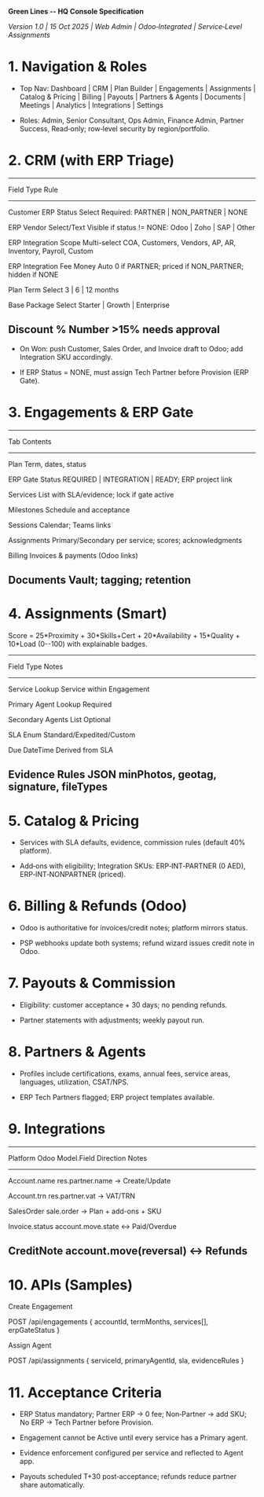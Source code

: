 **Green Lines -- HQ Console Specification**

*Version 1.0 \| 15 Oct 2025 \| Web Admin \| Odoo‑Integrated \|
Service‑Level Assignments*

# 1. Navigation & Roles

-   Top Nav: Dashboard \| CRM \| Plan Builder \| Engagements \|
    Assignments \| Catalog & Pricing \| Billing \| Payouts \| Partners &
    Agents \| Documents \| Meetings \| Analytics \| Integrations \|
    Settings

-   Roles: Admin, Senior Consultant, Ops Admin, Finance Admin, Partner
    Success, Read‑only; row‑level security by region/portfolio.

# 2. CRM (with ERP Triage)

  -----------------------------------------------------------------------
  Field                   Type                    Rule
  ----------------------- ----------------------- -----------------------
  Customer ERP Status     Select                  Required: PARTNER \|
                                                  NON_PARTNER \| NONE

  ERP Vendor              Select/Text             Visible if status !=
                                                  NONE: Odoo \| Zoho \|
                                                  SAP \| Other

  ERP Integration Scope   Multi-select            COA, Customers,
                                                  Vendors, AP, AR,
                                                  Inventory, Payroll,
                                                  Custom

  ERP Integration Fee     Money                   Auto 0 if PARTNER;
                                                  priced if NON_PARTNER;
                                                  hidden if NONE

  Plan Term               Select                  3 \| 6 \| 12 months

  Base Package            Select                  Starter \| Growth \|
                                                  Enterprise

  Discount %              Number                  \>15% needs approval
  -----------------------------------------------------------------------

-   On Won: push Customer, Sales Order, and Invoice draft to Odoo; add
    Integration SKU accordingly.

-   If ERP Status = NONE, must assign Tech Partner before Provision (ERP
    Gate).

# 3. Engagements & ERP Gate

  -----------------------------------------------------------------------
  Tab                                 Contents
  ----------------------------------- -----------------------------------
  Plan                                Term, dates, status

  ERP Gate                            Status REQUIRED \| INTEGRATION \|
                                      READY; ERP project link

  Services                            List with SLA/evidence; lock if
                                      gate active

  Milestones                          Schedule and acceptance

  Sessions                            Calendar; Teams links

  Assignments                         Primary/Secondary per service;
                                      scores; acknowledgments

  Billing                             Invoices & payments (Odoo links)

  Documents                           Vault; tagging; retention
  -----------------------------------------------------------------------

# 4. Assignments (Smart)

Score = 25\*Proximity + 30\*Skills+Cert + 20\*Availability +
15\*Quality + 10\*Load (0--100) with explainable badges.

  ---------------------------------------------------------------------------
  Field                   Type                    Notes
  ----------------------- ----------------------- ---------------------------
  Service                 Lookup                  Service within Engagement

  Primary Agent           Lookup                  Required

  Secondary Agents        List                    Optional

  SLA                     Enum                    Standard/Expedited/Custom

  Due                     DateTime                Derived from SLA

  Evidence Rules          JSON                    minPhotos, geotag,
                                                  signature, fileTypes
  ---------------------------------------------------------------------------

# 5. Catalog & Pricing

-   Services with SLA defaults, evidence, commission rules (default 40%
    platform).

-   Add‑ons with eligibility; Integration SKUs: ERP‑INT‑PARTNER (0 AED),
    ERP‑INT‑NONPARTNER (priced).

# 6. Billing & Refunds (Odoo)

-   Odoo is authoritative for invoices/credit notes; platform mirrors
    status.

-   PSP webhooks update both systems; refund wizard issues credit note
    in Odoo.

# 7. Payouts & Commission

-   Eligibility: customer acceptance + 30 days; no pending refunds.

-   Partner statements with adjustments; weekly payout run.

# 8. Partners & Agents

-   Profiles include certifications, exams, annual fees, service areas,
    languages, utilization, CSAT/NPS.

-   ERP Tech Partners flagged; ERP project templates available.

# 9. Integrations

  ------------------------------------------------------------------------------
  Platform          Odoo Model.Field         Direction         Notes
  ----------------- ------------------------ ----------------- -----------------
  Account.name      res.partner.name         →                 Create/Update

  Account.trn       res.partner.vat          →                 VAT/TRN

  SalesOrder        sale.order               →                 Plan + add-ons +
                                                               SKU

  Invoice.status    account.move.state       ↔                 Paid/Overdue

  CreditNote        account.move(reversal)   ↔                 Refunds
  ------------------------------------------------------------------------------

# 10. APIs (Samples)

Create Engagement

POST /api/engagements { accountId, termMonths, services\[\],
erpGateStatus }

Assign Agent

POST /api/assignments { serviceId, primaryAgentId, sla, evidenceRules }

# 11. Acceptance Criteria

-   ERP Status mandatory; Partner ERP → 0 fee; Non‑Partner → add SKU; No
    ERP → Tech Partner before Provision.

-   Engagement cannot be Active until every service has a Primary agent.

-   Evidence enforcement configured per service and reflected to Agent
    app.

-   Payouts scheduled T+30 post‑acceptance; refunds reduce partner share
    automatically.
